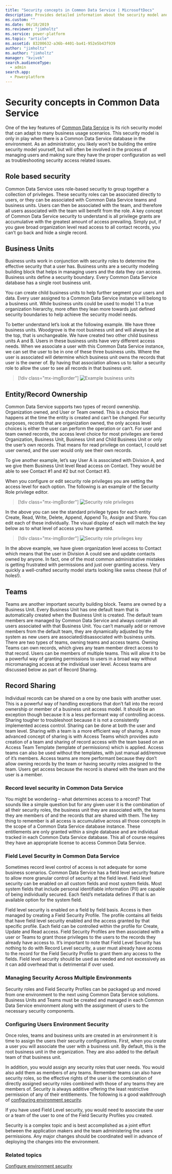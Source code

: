 ```yaml
---
title: "Security concepts in Common Data Service | MicrosoftDocs"
description: Provides detailed information about the security model and concepts in Common Data Service.
ms.custom: ""
ms.date: 06/18/2019
ms.reviewer: "jimholtz"
ms.service: power-platform
ms.topic: "article"
ms.assetid: 83200632-a36b-4401-ba41-952e5b43f939
author: "jimholtz"
ms.author: "jimholtz"
manager: "kvivek"
search.audienceType: 
  - admin
search.app: 
  - Powerplatform
---
```

# Security concepts in Common Data Service

One of the key features of [Common Data Service](/powerapps/maker/common-data-service/data-platform-intro) is its rich security model that can adapt to many business usage scenarios. This security model is only in play when there is a Common Data Service database in the environment. As an administrator, you likely won't be building the entire security model yourself, but will often be involved in the process of managing users and making sure they have the proper configuration as well as troubleshooting security access related issues.

## Role based security

Common Data Service uses role-based security to group together a collection of privileges. These security roles can be associated directly to users, or they can be associated with Common Data Service teams and business units. Users can then be associated with the team, and therefore all users associated with the team will benefit from the role. A key concept of Common Data Service security to understand is all privilege grants are accumulative with the greatest amount of access prevailing. Simply put, if you gave broad organization level read access to all contact records, you can’t go back and hide a single record.

## Business Units

Business units work in conjunction with security roles to determine the effective security that a user has. Business units are a security modeling building block that helps in managing users and the data they can access. Business units define a security boundary. Every Common Data Service database has a single root business unit.

You can create child business units to help further segment your users and data. Every user assigned to a Common Data Service instance will belong to a business unit. While business units could be used to model 1:1 a true organization hierarchy, more often they lean more towards just defined security boundaries to help achieve the security model needs.

To better understand let’s look at the following example. We have three business units. Woodgrove is the root business unit and will always be at the top, that is unchangeable. We have created two other child business units A and B. Users in these business units have very different access needs. When we associate a user with this Common Data Service instance, we can set the user to be in one of these three business units. Where the user is associated will determine which business unit owns the records that user is the owner of. By having that association allows us to tailor a security role to allow the user to see all records in that business unit.

> [!div class="mx-imgBorder"] 
> ![](media/example-business-unit.png "Example business units")

## Entity/Record Ownership

Common Data Service supports two types of record ownership. Organization owned, and User or Team owned. This is a choice that happens at the time the entity is created and can’t be changed. For security purposes, records that are organization owned, the only access level choices is either the user can perform the operation or can’t. For user and team owned records, the access level choice for most privileges are tiered Organization, Business Unit, Business Unit and Child Business Unit or only the user’s own records. That means for read privilege on contact, I could set user owned, and the user would only see their own records.

To give another example, let’s say User A is associated with Division A, and we give them Business Unit level Read access on Contact. They would be able to see Contact #1 and #2 but not Contact #3.

When you configure or edit security role privileges you are setting the access level for each option. The following is an example of the Security Role privilege editor.

> [!div class="mx-imgBorder"] 
> ![](media/security-role-privileges.png "Security role privileges")


In the above you can see the standard privilege types for each entity Create, Read, Write, Delete, Append, Append To, Assign and Share. You can edit each of these individually. The visual display of each will match the key below as to what level of access you have granted.

> [!div class="mx-imgBorder"] 
> ![](media/security-role-privileges-key.png "Security role privileges key")


In the above example, we have given organization level access to Contact which means that the user in Division A could see and update contacts owned by anyone. In fact, one of the most common administrative mistakes is getting frustrated with permissions and just over granting access. Very quickly a well-crafted security model starts looking like swiss cheese (full of holes!).

## Teams

Teams are another important security building block. Teams are owned by a Business Unit. Every Business Unit has one default team that is automatically created when the Business Unit is created. The default team members are managed by Common Data Service and always contain all users associated with that Business Unit. You can’t manually add or remove members from the default team, they are dynamically adjusted by the system as new users are associated/disassociated with business units. There are two types of teams, owning teams and access teams. Owning Teams can own records, which gives any team member direct access to that record. Users can be members of multiple teams. This will allow it to be a powerful way of granting permissions to users in a broad way without micromanaging access at the individual user level. Access teams are discussed below as part of Record Sharing.

## Record Sharing

Individual records can be shared on a one by one basis with another user. This is a powerful way of handling exceptions that don’t fall into the record ownership or member of a business unit access model. It should be an exception though because it is a less performant way of controlling access. Sharing tougher to troubleshoot because it is not a consistently implemented access control. Sharing can be done at both the user and team level. Sharing with a team is a more efficient way of sharing. A more advanced concept of sharing is with Access Teams which provides auto creation of a team and sharing of record access with the team based on an Access Team Template (template of permissions) which is applied. Access teams can also be used without the templates, with just manual add/remove of it’s members. Access teams are more performant because they don’t allow owning records by the team or having security roles assigned to the team. Users get access because the record is shared with the team and the user is a member.

### Record level security in Common Data Service

You might be wondering – what determines access to a record? That sounds like a simple question but for any given user it is the combination of all their security roles, the business unit they are associated with, the teams they are members of and the records that are shared with them. The key thing to remember is all access is accumulative across all those concepts in the scope of a Common Data Service database instance. These entitlements are only granted within a single database and are individual tracked in each Common Data Service database. This all of course requires they have an appropriate license to access Common Data Service.

### Field Level Security in Common Data Service

Sometimes record level control of access is not adequate for some business scenarios. Common Data Service has a field level security feature to allow more granular control of security at the field level. Field level security can be enabled on all custom fields and most system fields. Most system fields that include personal identifiable information (PII) are capable of being individually secured. Each field’s metadata defines if that is an available option for the system field.

Field level security is enabled on a field by field basis. Access is then managed by creating a Field Security Profile. The profile contains all fields that have field level security enabled and the access granted by that specific profile. Each field can be controlled within the profile for Create, Update and Read access. Field Security Profiles are then associated with a user or Teams to grant those privileges to the users to the records they already have access to. It’s important to note that Field Level Security has nothing to do with Record Level security, a user must already have access to the record for the Field Security Profile to grant them any access to the fields. Field level security should be used as needed and not excessively as it can add overhead that is detrimental if over used.

### Managing Security Across Multiple Environments

Security roles and Field Security Profiles can be packaged up and moved from one environment to the next using Common Data Service solutions. Business Units and Teams must be created and managed in each Common Data Service environment along with the assignment of users to the necessary security components.

### Configuring Users Environment Security

Once roles, teams and business units are created in an environment it is time to assign the users their security configurations. First, when you create a user you will associate the user with a business unit. By default, this is the root business unit in the organization. They are also added to the default team of that business unit.

In addition, you would assign any security roles that user needs. You would also add them as members of any teams. Remember teams can also have security roles, so the effective rights of the user is the combination of directly assigned security roles combined with those of any teams they are members of. Security is always additive offering the least restrictive permission of any of their entitlements. The following is a good walkthrough of [configuring environment security](database-security.md).

If you have used Field Level security, you would need to associate the user or a team of the user to one of the Field Security Profiles you created.

Security is a complex topic and is best accomplished as a joint effort between the application makers and the team administering the users permissions. Any major changes should be coordinated well in advance of deploying the changes into the environment.

### Related topics
[Configure environment security](database-security.md)
